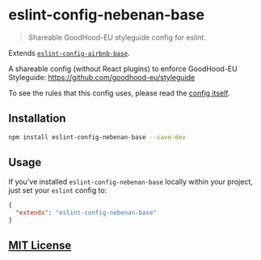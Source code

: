 # eslint-config-nebenan-base

> Shareable GoodHood-EU styleguide config for eslint.

Extends [`eslint-config-airbnb-base`](https://github.com/airbnb/javascript/tree/master/packages/eslint-config-airbnb-base).

A shareable config (without React plugins) to enforce GoodHood-EU Styleguide: https://github.com/goodhood-eu/styleguide

To see the rules that this config uses, please read the [config itself](./index.js).

## Installation

```bash
npm install eslint-config-nebenan-base --save-dev
```

## Usage

If you've installed `eslint-config-nebenan-base` locally within your project, just set your `eslint` config to:

```json
{
  "extends": "eslint-config-nebenan-base"
}
```

## [MIT License](LICENSE)
